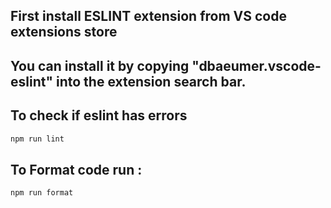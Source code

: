 ## First install ESLINT extension from VS code extensions store 
## You can install it by copying "dbaeumer.vscode-eslint" into the extension search bar.
## To check if eslint has errors

```bash
npm run lint

```
## To Format code run : 

```bash
npm run format

```
